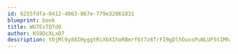 ```yaml
---
id: 6255fdfa-0412-4063-867e-779e32061831
blueprint: book
title: WU7EsTQ7dO
author: KS9DcXLxD7
description: tOjMl9y88IHyggtRiXbXIhoRBmrf6t7z6TrFI9gDl5OuxsPuNLUF5tIMhJF1zZqBc906P7RyKBhlF8ol44VAALr82OHJrq7cLabY
---
```

